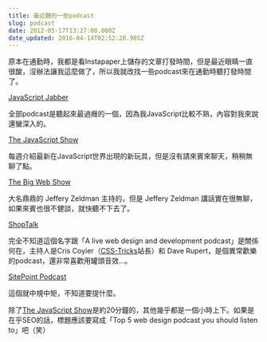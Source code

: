 ```yaml
---
title: 最近聽的一些podcast
slug: podcast
date: 2012-05-17T13:27:00.000Z
date_updated: 2016-04-14T02:52:28.985Z
---
```


原本在通勤時，我都是看Instapaper上儲存的文章打發時間，但是最近眼睛一直很酸，沒辦法讓我這麼做了，所以我就改找一些podcast來在通勤時聽打發時間了。

[JavaScript Jabber](http://javascriptjabber.com/)

全部podcast是聽起來最過癮的一個，因為我JavaScript比較不熟，內容對我來說還蠻深入的。

[The JavaScript Show](http://javascriptshow.com/)

每週介紹最新在JavaScript世界出現的新玩具，但是沒有請來賓來聊天，稍稍無聊了點。

[The Big Web Show](http://5by5.tv/bigwebshow)

大名鼎鼎的 Jeffery Zeldman 主持的，但是 Jeffery Zeldman 講話實在很無聊，如果來賓也很不健談，就快聽不下去了。

[ShopTalk](http://shoptalkshow.com/)

完全不知道這個名字跟「A live web design and development podcast」是關係何在，主持人是Cris Coyier（[CSS-Tricks](http://css-tricks.com/)站長）和 Dave Rupert，是個異常歡樂的podcast，還非常喜歡用罐頭音效&hellip;。

[SitePoint Podcast](http://www.sitepoint.com/category/podcast/)

這個就中規中矩，不知道要提什麼。

除了[The JavaScript Show](http://javascriptshow.com/)是約20分鐘的，其他幾乎都是一個小時上下。如果是在乎SEO的話，標題應該要寫成「Top 5 web design podcast you should listen to」吧（笑）
